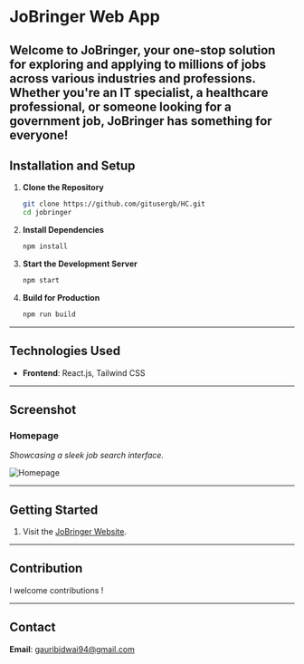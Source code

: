 # JoBringer Web App

## Welcome to JoBringer, your one-stop solution for exploring and applying to millions of jobs across various industries and professions. Whether you're an IT specialist, a healthcare professional, or someone looking for a government job, JoBringer has something for everyone!


<!-- ---

## Features

- **Search Jobs Across Multiple Domains**: 
  - IT, Non-IT, Pharma, Engineering, Medical, HR, CA, MBA, Government, PSU, Sarkari Jobs, Digital Marketing, Accounts, Sales, and more.
  
- **Easy Navigation**: 
  - User-friendly interface to browse through job listings with filters for category, location, and experience level.
  
- **Personalized Dashboard**: 
  - Save your favorite job listings and track your applications effortlessly.
  
- **Real-Time Updates**: 
  - Get notified about new job postings and application status.
  
- **Secure and Reliable**: 
  - Built with secure technologies to ensure your data is safe.

--- -->

## Installation and Setup

1. **Clone the Repository**
   ```bash
   git clone https://github.com/gitusergb/HC.git
   cd jobringer
   ```

2. **Install Dependencies**
   ```bash
   npm install
   ```

3. **Start the Development Server**
   ```bash
   npm start
   ```

4. **Build for Production**
   ```bash
   npm run build
   ```

---

## Technologies Used

- **Frontend**: React.js, Tailwind CSS
<!-- - **Backend**: Node.js, Express.js
- **Database**: MongoDB
- **Deployment**:netlify (Frontend), Render (Backend)
- **Other Tools**: Axios, JWT for authentication, REST APIs -->

---

## Screenshot

### Homepage
_Showcasing a sleek job search interface._

![Homepage](https://i.ibb.co/RYK14T3/homepage.png)

<!-- ### Job Search Results
_Displaying job listings based on user queries._

![Search Results](path/to/search-results-screenshot.png)

### Job Details
_View job descriptions, requirements, and company information._

![Job Details](path/to/job-details-screenshot.png) -->

---

## Getting Started

1. Visit the [JoBringer Website](https://quiet-figolla-0554e8.netlify.app/).
<!-- 2. Search for jobs by category, location, or keyword.
3. Create an account to save jobs and manage applications.
4. Apply directly through the platform or visit the job provider's portal. -->

---

## Contribution

I welcome contributions !

---

## Contact

**Email**: gauribidwai94@gmail.com  






<!-- # Getting Started with Create React App


icon: https://www.jobringer.com/images/favicon.png

logo : https://www.jobringer.com/images/logo200.jpg

This project was bootstrapped with [Create React App](https://github.com/facebook/create-react-app).

## Available Scripts

In the project directory, you can run:

### `npm start`

Runs the app in the development mode.\
Open [http://localhost:3000](http://localhost:3000) to view it in your browser.

The page will reload when you make changes.\
You may also see any lint errors in the console.

### `npm test`

Launches the test runner in the interactive watch mode.\
See the section about [running tests](https://facebook.github.io/create-react-app/docs/running-tests) for more information.

### `npm run build`

Builds the app for production to the `build` folder.\
It correctly bundles React in production mode and optimizes the build for the best performance.

The build is minified and the filenames include the hashes.\
Your app is ready to be deployed!

See the section about [deployment](https://facebook.github.io/create-react-app/docs/deployment) for more information.

### `npm run eject`

**Note: this is a one-way operation. Once you `eject`, you can't go back!**

If you aren't satisfied with the build tool and configuration choices, you can `eject` at any time. This command will remove the single build dependency from your project.

Instead, it will copy all the configuration files and the transitive dependencies (webpack, Babel, ESLint, etc) right into your project so you have full control over them. All of the commands except `eject` will still work, but they will point to the copied scripts so you can tweak them. At this point you're on your own.

You don't have to ever use `eject`. The curated feature set is suitable for small and middle deployments, and you shouldn't feel obligated to use this feature. However we understand that this tool wouldn't be useful if you couldn't customize it when you are ready for it.

## Learn More

You can learn more in the [Create React App documentation](https://facebook.github.io/create-react-app/docs/getting-started).

To learn React, check out the [React documentation](https://reactjs.org/).

### Code Splitting

This section has moved here: [https://facebook.github.io/create-react-app/docs/code-splitting](https://facebook.github.io/create-react-app/docs/code-splitting)

### Analyzing the Bundle Size

This section has moved here: [https://facebook.github.io/create-react-app/docs/analyzing-the-bundle-size](https://facebook.github.io/create-react-app/docs/analyzing-the-bundle-size)

### Making a Progressive Web App

This section has moved here: [https://facebook.github.io/create-react-app/docs/making-a-progressive-web-app](https://facebook.github.io/create-react-app/docs/making-a-progressive-web-app)

### Advanced Configuration

This section has moved here: [https://facebook.github.io/create-react-app/docs/advanced-configuration](https://facebook.github.io/create-react-app/docs/advanced-configuration)

### Deployment

This section has moved here: [https://facebook.github.io/create-react-app/docs/deployment](https://facebook.github.io/create-react-app/docs/deployment)

### `npm run build` fails to minify

This section has moved here: [https://facebook.github.io/create-react-app/docs/troubleshooting#npm-run-build-fails-to-minify](https://facebook.github.io/create-react-app/docs/troubleshooting#npm-run-build-fails-to-minify) -->
